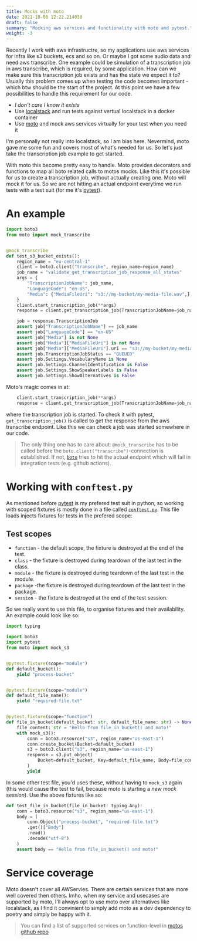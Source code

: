 ```yaml
--- 
title: Mocks with moto 
date: 2021-10-08 12:22.214030
draft: false
summary: "Mocking aws services and functionality with moto and pytest."
weight: -3
---
```


Recently I work with aws infrastructre, so my applications use aws services for infra like
s3 buckets, ecs and so on. Or maybe I got some audio data and need aws transcribe. 
One example could be simulation of a transcription job in aws transcribe, which is 
required, by some application. How can we make sure this transcription job exists and has 
the state we expect it to? Usually this problem comes up when testing the code
becomes important - which btw should be the start of the project. At this point we have a 
few possibilities to handle this requirement for our code.

* *I don't care I know it exists*
* Use [localstack](https://github.com/localstack/localstack) and run tests against vertual localstack in a docker container
* Use [moto](https://github.com/spulec/moto) and mock aws services virtually for your test when you need it

I'm personally not really into localstack, so I am bias here. Nevermind, moto gave me some
fun and covers most of what's needed for us. So let's just take the transcription job 
example to get started. 

With moto this become pretty easy to handle. Moto provides decorators and functions to 
map all boto related calls to motos mocks. Like this it's possible for us to create a 
transcription job, without actually creating one. Moto will mock it for us. So we are not 
hitting an actual endpoint everytime we run tests with a test suit 
(for me it's [pytest](https://github.com/pytest-dev/pytest)). 

# An example

````Python
import boto3
from moto import mock_transcribe


@mock_transcribe
def test_s3_bucket_exists():
    region_name = "eu-central-1"
    client = boto3.client("transcribe", region_name=region_name)
    job_name = "validate_get_transcription_job_response_all_states"
    args = {
        "TranscriptionJobName": job_name,
        "LanguageCode": "en-US",
        "Media": {"MediaFileUri": "s3://my-bucket/my-media-file.wav",},
    }
    client.start_transcription_job(**args)
    response = client.get_transcription_job(TranscriptionJobName=job_name)

    job = response.TranscriptionJob
    assert job["TranscriptionJobName"] == job_name
    assert job["LanguageCode"] == "en-US"
    assert job["Media"] is not None
    assert job["Media"]["MediaFileUri"] is not None
    assert job["Media"]["MediaFileUri"].uri == "s3://my-bucket/my-media-file.wav"
    assert job.TranscriptionJobStatus == "QUEUED"
    assert job.Settings.VocabularyName is None
    assert job.Settings.ChannelIdentification is False
    assert job.Settings.ShowSpeakerLabels is False
    assert job.Settings.ShowAlternatives is False
````

Moto's magic comes in at:

````Python
    client.start_transcription_job(**args)
    response = client.get_transcription_job(TranscriptionJobName=job_name)
````

where the transcription job is started. To check it with pytest, `get_transcription_job()`
is called to get the response from the aws transcribe endpoint. Like this we can check a
job was started somewhere in our code. 

> The only thing one has to care about: `@mock_transcribe` has to be called before the 
> `boto.client("transcribe")`-connection is established. If not, 
> [`boto`](https://boto3.amazonaws.com/v1/documentation/api/latest/reference/services/transcribe.html)
> tries to hit the actual endpoint which will fail in integration tests (e.g. github 
> actions).

# Working with `conftest.py`

As mentioned before [pytest](https://github.com/pytest-dev/pytest) is my prefered test 
suit in python, so working with scoped fixtures is mostly done in a file called 
[`conftest.py`](https://docs.pytest.org/en/6.2.x/fixture.html?highlight=conftest#scope-sharing-fixtures-across-classes-modules-packages-or-session).
This file loads injects fixtures for tests in the prefered scope:

## Test scopes

* `function` - the default scope, the fixture is destroyed at the end of the test.
* `class` - the fixture is destroyed during teardown of the last test in the class.
* `module` - the fixture is destroyed during teardown of the last test in the module.
* `package` -the fixture is destroyed during teardown of the last test in the package.
* `session` - the fixture is destroyed at the end of the test session.

So we really want to use this file, to organise fixtures and their availability. An 
example could look like so:

````Python
import typing

import boto3
import pytest
from moto import mock_s3


@pytest.fixture(scope="module")
def default_bucket():
    yield "process-bucket"


@pytest.fixture(scope="module")
def default_file_name():
    yield "required-file.txt"


@pytest.fixture(scope="function")
def file_in_bucket(default_bucket: str, default_file_name: str) -> None:
    file_content: str = "Hello from file_in_bucket() and moto!"
    with mock_s3():
        conn = boto3.resource("s3", region_name="us-east-1")
        conn.create_bucket(Bucket=default_bucket)
        s3 = boto3.client("s3", region_name="us-east-1")
        response = s3.put_object(
            Bucket=default_bucket, Key=default_file_name, Body=file_content,
        )
        yield
````

In some other test file, you'd uses these, without having to `mock_s3` again (this would
cause the test to fail, because moto is starting a *new mock session*). Use the above 
fixtures like so:

````Python
def test_file_in_bucket(file_in_bucket: typing.Any):
    conn = boto3.resource("s3", region_name="us-east-1")
    body = (
        conn.Object("process-bucket", "required-file.txt")
        .get()["Body"]
        .read()
        .decode("utf-8")
    )
    assert body == "Hello from file_in_bucket() and moto!"

````

# Service coverage

Moto doesn't cover all AWServies. There are certain services that are more well covered 
then others. Imho, when my service and usecases are supported by moto, I'll always opt to
use moto over alternatives like localstack, as I find it convinient to simply add moto as
a dev dependency to poetry and simply be happy with it.

> You can find a list of supported services on function-level in 
> [motos github repo](https://github.com/spulec/moto/blob/master/IMPLEMENTATION_COVERAGE.md)


